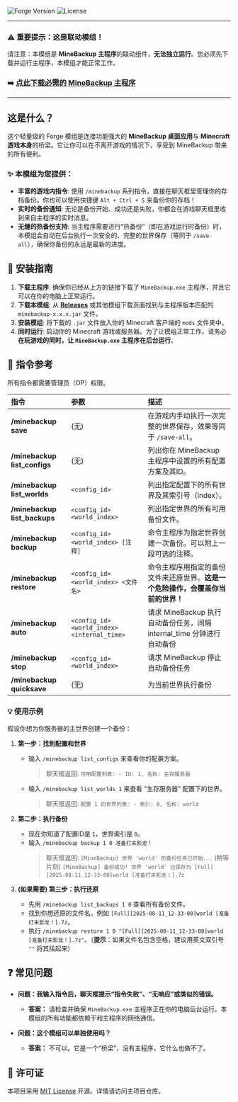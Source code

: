 ![Forge Version](https://img.shields.io/badge/Forge-1.20.1%2B-blue?logo=minecraft)
![License](https://img.shields.io/badge/license-MIT-blue.svg)

---

### **⚠️ 重要提示：这是联动模组！**

请注意：本模组是 **MineBackup 主程序**的联动组件，**无法独立运行**。您必须先下载并运行主程序，本模组才能正常工作。


### **➡️ [点此下载必需的 MineBackup 主程序](https://github.com/Leafuke/MineBackup/releases)**

---

## 这是什么？

这个轻量级的 Forge 模组是连接功能强大的 **MineBackup 桌面应用**与 **Minecraft 游戏本身**的桥梁。它让你可以在不离开游戏的情况下，享受到 MineBackup 带来的所有便利。

### ✨ 本模组为您提供：

* **丰富的游戏内指令**: 使用 `/minebackup` 系列指令，直接在聊天框里管理你的存档备份。你也可以使用快捷键 `Alt + Ctrl + S` 来备份你的存档！
* **实时的备份通知**: 无论是备份开始、成功还是失败，你都会在游戏聊天框里收到来自主程序的实时消息。
* **无缝的热备份支持**: 当主程序需要进行“热备份”（即在游戏运行时备份）时，本模组会自动在后台执行一次安全的、完整的世界保存（等同于 `/save-all`），确保你备份的永远是最新的进度。

## 🚀 安装指南

1.  **下载主程序**: 确保你已经从上方的链接下载了 `MineBackup.exe` 主程序，并且它可以在你的电脑上正常运行。
2.  **下载本模组**: 从 **[Releases](https://github.com/Leafuke/MineBackup/releases)** 或其他模组下载页面找到与主程序版本匹配的 `minebackup-x.x.x.jar` 文件。
3.  **安装模组**: 将下载的 `.jar` 文件放入你的 Minecraft 客户端的 `mods` 文件夹中。
4.  **同时运行**: 启动你的 Minecraft 游戏或服务器。为了让模组正常工作，请务必**在玩游戏的同时，让 `MineBackup.exe` 主程序在后台运行**。

## 📖 指令参考

所有指令都需要管理员（OP）权限。

| 指令 | 参数 | 描述 |
| :--- | :--- | :--- |
| **/minebackup save** | (无) | 在游戏内手动执行一次完整的世界保存，效果等同于 `/save-all`。 |
| **/minebackup list_configs** | (无) | 列出你在 MineBackup 主程序中设置的所有配置方案及其ID。 |
| **/minebackup list_worlds** | `<config_id>` | 列出指定配置下的所有世界及其索引号（index）。 |
| **/minebackup list_backups** | `<config_id> <world_index>` | 列出指定世界的所有可用备份文件。 |
| **/minebackup backup** | `<config_id> <world_index> [注释]` | 命令主程序为指定世界创建一次备份。可以附上一段可选的注释。 |
| **/minebackup restore** | `<config_id> <world_index> <文件名>` | 命令主程序用指定的备份文件来还原世界。**这是一个危险操作，会覆盖你当前的世界！** |
| **/minebackup auto** | `<config_id> <world_index> <internal_time>` | 请求 MineBackup 执行自动备份任务，间隔 internal_time 分钟进行自动备份 |
| **/minebackup stop** | `<config_id> <world_index>` | 请求 MineBackup 停止自动备份任务 |
| **/minebackup quicksave** | (无) | 为当前世界执行备份 |

### **💡 使用示例**

假设你想为你服务器的主世界创建一个备份：

1.  **第一步：找到配置和世界**
    * 输入 `/minebackup list_configs` 来查看你的配置方案。
        > 聊天框返回: `可用配置列表: - ID: 1, 名称: 生存服务器`
    * 输入 `/minebackup list_worlds 1` 来查看 "生存服务器" 配置下的世界。
        > 聊天框返回: `配置 1 的世界列表: - 索引: 0, 名称: world`

2.  **第二步：执行备份**
    * 现在你知道了配置ID是 `1`，世界索引是 `0`。
    * 输入 `/minebackup backup 1 0 准备打末影龙！`
        > 聊天框返回: `[MineBackup] 世界 'world' 的备份任务已开始...`
        > (稍等片刻)
        > `[MineBackup] 备份成功! 世界 'world' 已保存为 [Full][2025-08-11_12-33-00]world [准备打末影龙！].7z`

3.  **(如果需要) 第三步：执行还原**
    * 先用 `/minebackup list_backups 1 0` 查看所有备份文件。
    * 找到你想还原的文件名，例如 `[Full][2025-08-11_12-33-00]world [准备打末影龙！].7z`。
    * 执行 `/minebackup restore 1 0 "[Full][2025-08-11_12-33-00]world [准备打末影龙！].7z"`。（**提示**：如果文件名包含空格，建议用英文双引号 `""` 将其括起来）

## ❓ 常见问题

* **问题：我输入指令后，聊天框提示“指令失败”、“无响应”或类似的错误。**
    * **答案：** 请检查并确保 `MineBackup.exe` 主程序正在你的电脑后台运行。本模组的所有功能都依赖于和主程序的网络通信。

* **问题：这个模组可以单独使用吗？**
    * **答案：** 不可以。它是一个“桥梁”，没有主程序，它什么也做不了。

## 📄 许可证

本项目采用 [MIT License](https://github.com/Leafuke/MineBackup/blob/main/LICENSE) 开源。详情请访问主项目仓库。
